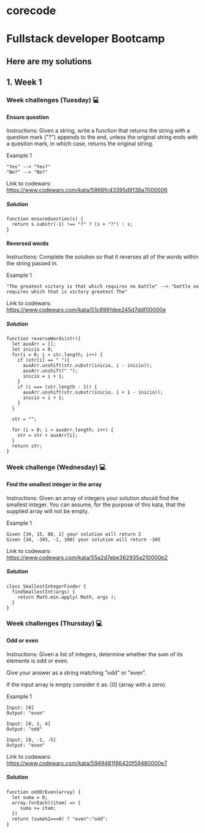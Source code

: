 # corecode
# Fullstack developer Bootcamp


## Here are my solutions

## 1. Week 1
### Week challenges (Tuesday) 💻
#### Ensure question

Instructions: Given a string, write a function that returns the string with a question mark ("?") appends to the end, unless the original string ends with a question mark, in which case, returns the original string.

Example 1

    "Yes" --> "Yes?" 
    "No?" --> "No?" 

Link to codewars: https://www.codewars.com/kata/5866fc43395d9138a7000006

##### Solution

```
function ensureQuestion(s) {
  return s.substr(-1) !== "?" ? (s + "?") : s;
}
```

#### Reversed words

Instructions: Complete the solution so that it reverses all of the words within the string passed in.

Example 1

    "The greatest victory is that which requires no battle" --> "battle no requires which that is victory greatest The"
    
Link to codewars: https://www.codewars.com/kata/51c8991dee245d7ddf00000e
    
##### Solution
```
function reverseWords(str){
  let auxArr = [];
  let inicio = 0;
  for(i = 0; i < str.length; i++) {
    if (str[i] == " "){
      auxArr.unshift(str.substr(inicio, i - inicio));
      auxArr.unshift(" ");
      inicio = i + 1;
    }
    if (i === (str.length - 1)) {
      auxArr.unshift(str.substr(inicio, i + 1 - inicio));
      inicio = i + 1;
    }
  }
  
  str = "";
  
  for (i = 0; i < auxArr.length; i++) {
    str = str + auxArr[i];
  }
  return str;
}
```

### Week challenge (Wednesday)  💻

#### Find the smallest integer in the array

Instructions: Given an array of integers your solution should find the smallest integer. You can assume, for the purpose of this kata, that the supplied array will not be empty.

Example 1

    Given [34, 15, 88, 2] your solution will return 2
    Given [34, -345, -1, 100] your solution will return -345

Link to codewars: https://www.codewars.com/kata/55a2d7ebe362935a210000b2

##### Solution
```
class SmallestIntegerFinder {
  findSmallestInt(args) {
    return Math.min.apply( Math, args );
  }
}
```

### Week challenges (Thursday) 💻
#### Odd or even

Instructions: Given a list of integers, determine whether the sum of its elements is odd or even.

Give your answer as a string matching "odd" or "even".

If the input array is empty consider it as: [0] (array with a zero).

Example 1

    Input: [0]
    Output: "even"

    Input: [0, 1, 4]
    Output: "odd"

    Input: [0, -1, -5]
    Output: "even"
    
    
Link to codewars: https://www.codewars.com/kata/5949481f86420f59480000e7
    
##### Solution
```
function oddOrEven(array) {
  let suma = 0;
  array.forEach((item) => {
     suma += item;
  })
  return (suma%2===0) ? "even":"odd";
}
```
